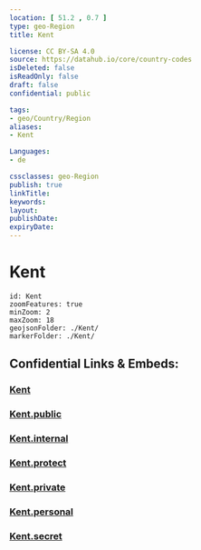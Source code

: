 ```yaml
---
location: [ 51.2 , 0.7 ] 
type: geo-Region
title: Kent

license: CC BY-SA 4.0
source: https://datahub.io/core/country-codes
isDeleted: false
isReadOnly: false
draft: false
confidential: public

tags:
- geo/Country/Region
aliases:
- Kent

Languages:
- de

cssclasses: geo-Region
publish: true
linkTitle: 
keywords: 
layout: 
publishDate: 
expiryDate: 
---
```


# Kent

```leaflet
id: Kent
zoomFeatures: true 
minZoom: 2 
maxZoom: 18
geojsonFolder: ./Kent/
markerFolder: ./Kent/
```


## Confidential Links & Embeds: 

### [Kent](/_Standards/Earth/Continent/Europe/Europe~North/UK/England/Regions~England/South_East_England/Kent.md) 

### [Kent.public](/_public/Earth/Continent/Europe/Europe~North/UK/England/Regions~England/South_East_England/Kent.public.md) 

### [Kent.internal](/_internal/Earth/Continent/Europe/Europe~North/UK/England/Regions~England/South_East_England/Kent.internal.md) 

### [Kent.protect](/_protect/Earth/Continent/Europe/Europe~North/UK/England/Regions~England/South_East_England/Kent.protect.md) 

### [Kent.private](/_private/Earth/Continent/Europe/Europe~North/UK/England/Regions~England/South_East_England/Kent.private.md) 

### [Kent.personal](/_personal/Earth/Continent/Europe/Europe~North/UK/England/Regions~England/South_East_England/Kent.personal.md) 

### [Kent.secret](/_secret/Earth/Continent/Europe/Europe~North/UK/England/Regions~England/South_East_England/Kent.secret.md)

